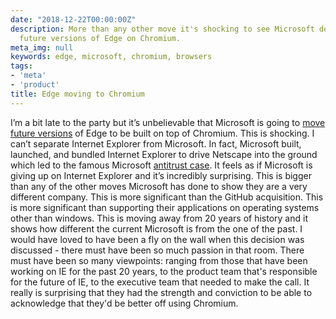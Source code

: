 ```yaml
---
date: "2018-12-22T00:00:00Z"
description: More than any other move it's shocking to see Microsoft decide to base
  future versions of Edge on Chromium.
meta_img: null
keywords: edge, microsoft, chromium, browsers
tags:
- 'meta'
- 'product'
title: Edge moving to Chromium
---
```


I’m a bit late to the party but it’s unbelievable that Microsoft is going to [move future versions](https://www.windowscentral.com/microsoft-building-chromium-powered-web-browser-windows-10) of Edge to be built on top of Chromium. This is shocking. I can’t separate Internet Explorer from Microsoft. In fact, Microsoft built, launched, and bundled Internet Explorer to drive Netscape into the ground which led to the famous Microsoft [antitrust case](https://en.wikipedia.org/wiki/United_States_v._Microsoft_Corp.). It feels as if Microsoft is giving up on Internet Explorer and it’s incredibly surprising. This is bigger than any of the other moves Microsoft has done to show they are a very different company. This is more significant than the GitHub acquisition. This is more significant than supporting their applications on operating systems other than windows. This is moving away from 20 years of history and it shows how different the current Microsoft is from the one of the past. I would have loved to have been a fly on the wall when this decision was discussed - there must have been so much passion in that room. There must have been so many viewpoints: ranging from those that have been working on IE for the past 20 years, to the product team that's responsible for the future of IE, to the executive team that needed to make the call. It really is surprising that they had the strength and conviction to be able to acknowledge that they'd be better off using Chromium.
